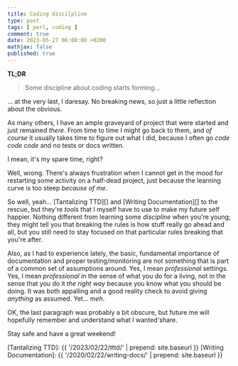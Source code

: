 ```yaml
---
title: Coding disci[pline
type: post
tags: [ perl, coding ]
comment: true
date: 2023-05-27 06:00:00 +0200
mathjax: false
published: true
---
```


**TL;DR**

> Some discipline about coding starts forming...

... at the very last, I daresay. No breaking news, so just a little
reflection about the obvious.

As many others, I have an ample graveyard of project that were started and
just remained *there*. From time to time I might go back to them, and *of
course* it usually takes time to figure out what I did, because I often go
*code code code* and no tests or docs written.

I mean, it's my spare time, right?

Well, wrong. There's always frustration when I cannot get in the mood for
restarting some activity on a half-dead project, just because the learning
curve is too steep *because of me*.

So well, yeah... [Tantalizing TTD][] and [Writing Documentation][] to the
rescue, but they're *tools* that I myself have to use to make my future self
happier. Nothing different from learning some *discipline* when you're
young; they might tell you that breaking the rules is how stuff really go
ahead and all, but you still need to stay focused on that particular rules
breaking that you're after.

Also, as I had to experience lately, the basic, fundamental importance of
documentation and proper testing/monitoring are not something that is part
of a common set of assumptions around. Yes, I mean *professional* settings.
Yes, I mean *professional* in the sense of what you do for a living, not in
the sense that you do it *the right way* because you know what you should be
doing. It was both appalling and a good reality check to avoid giving
*anything* as assumed. Yet... *meh*.

OK, the last paragraph was probably a bit obscure, but future me will
hopefully remember and understand what I wanted'share.

Stay safe and have a great weekend!

[Perl]: https://www.perl.org/
[Tantalizing TTD]: {{ '/2023/02/22/tttd/' | prepend: site.baseurl }}
[Writing Documentation]: {{ '/2020/02/22/writing-docs/' | prepend: site.baseurl }}
